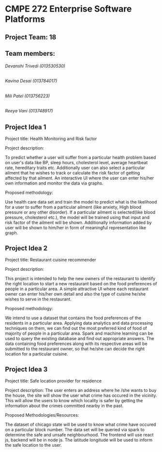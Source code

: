 # CMPE 272 Enterprise Software Platforms

## Project Team: 18 

## Team members:

###### Devanshi Trivedi (013530530)

###### Kavina Desai (013784017)

###### Mili Patel (013756223)

###### Reeya Vani (013748917)




## **Project Idea 1**

Project title: Health Monitoring and Risk factor

Project description:

To predict whether a user will suffer from a particular health problem based on user's data like BP, sleep hours, cholesterol level, average heartbeat rate, hereditary traits etc.
Additionally user can also select a particular ailment that he wishes to track or calculate the risk factor of getting affected by that ailment.
An interactive UI where the user can enter his/her own information and monitor the data via graphs.

Proposed methodology:

Use health care data set and train the model to predict what is the likelihood for a user to suffer from a particular ailment (like anxiety, High blood pressure or any other disorder). 
If a particular ailment is selected(like blood pressure, cholesterol etc.), the model will be trained using that input and risk factor of the ailment will be shown. Additionally information added by user will be shown to him/her in form of meaningful representation like graph. 




## **Project Idea 2**

Project title: Restaurant cuisine recommender

Project description:

This project is intended to help the new owners of the restaurant to identify the right location to start a new restaurant based on the food preferences of people in a particular area.
A simple attractive UI where each restaurant owner can enter his/her own detail and also the type of cuisine he/she wishes to serve in the restaurant.

Proposed methodology:

We intend to use a dataset that contains the food preferences of the residents in a particular area. Applying data analytics and data processing techniques on them, we can find out the most preferred kind of food of majority of people in a particular area. Spark and machine learning can be used to query the existing database and find out appropriate answers. 
The data containing food preferences along with its respective areas will be submitted to the restaurant owner, so that he/she can decide the right location for a particular cuisine.





## **Project Idea 3**

Project title: Safe location provider for residence

Project description:
The user enters an address where he /she wants to buy the house, the site will show the user what crime has occured in the vicinity. This will allow the users to know which locality is safer by getting the information about the crimes committed nearby in the past. 

Proposed Methodologies/Resources: 

The dataset of chicago state will be used to know what crime have occured on a particular block number. The data set will be queried via spark to determine the safe and unsafe neighbourhood. The frontend will use react js, backend will be in node js. 
The latitude longitude will be used to inform the safe location to the user.



















